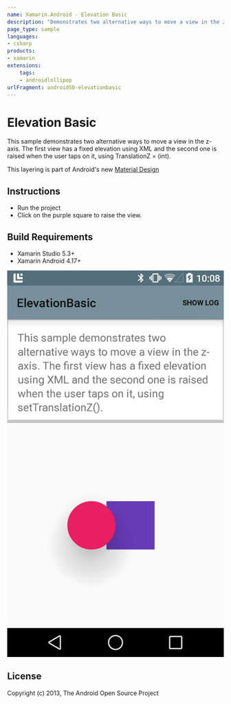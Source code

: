 ```yaml
---
name: Xamarin.Android - Elevation Basic
description: "Demonstrates two alternative ways to move a view in the z-axis. The first view has a fixed elevation using XML... (Android Lollipop)"
page_type: sample
languages:
- csharp
products:
- xamarin
extensions:
    tags:
    - androidlollipop
urlFragment: android50-elevationbasic
---
```

# Elevation Basic

This sample demonstrates two alternative ways to move a view in the z-axis. The first view has a fixed elevation using XML and the second one is raised when the user taps on it, using TranslationZ = (int).  

This layering is part of Android's new [Material Design](https://developer.android.com/preview/material/index.html)

## Instructions

* Run the project
* Click on the purple square to raise the view.

## Build Requirements

* Xamarin Studio 5.3+
* Xamarin Android 4.17+

![Elevation Basic application screenshot](Screenshots/down.png "Elevation Basic application screenshot")

## License

Copyright (c) 2013, The Android Open Source Project
